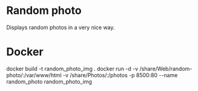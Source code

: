 # Random photo

Displays random photos in a very nice way.

# Docker
docker build -t random_photo_img .
docker run -d -v /share/Web/random-photo/:/var/www/html -v /share/Photos/:/photos -p 8500:80 --name random_photo random_photo_img